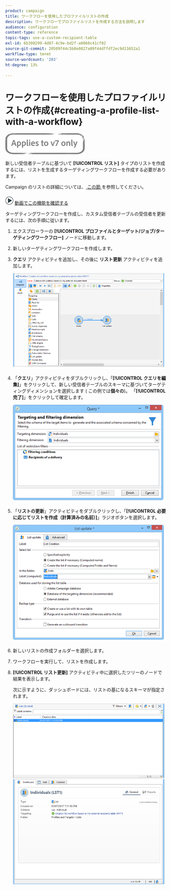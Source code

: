 ```yaml
---
product: campaign
title: ワークフローを使用したプロファイルリストの作成
description: ワークフローでプロファイルリストを作成する方法を説明します
audience: configuration
content-type: reference
topic-tags: use-a-custom-recipient-table
exl-id: 6b308299-4d07-4c9e-bd2f-a0860c41cf02
source-git-commit: 20509f44c5b8e0827a09f44dffdf2ec9d11652a1
workflow-type: tm+mt
source-wordcount: '203'
ht-degree: 13%

---
```


# ワークフローを使用したプロファイルリストの作成{#creating-a-profile-list-with-a-workflow}

![](../../assets/v7-only.svg)

新しい受信者テーブルに基づいて **[!UICONTROL リスト]** タイプのリストを作成するには、リストを生成するターゲティングワークフローを作成する必要があります。

Campaign のリストの詳細については、[ この節 ](../../platform/using/creating-and-managing-lists.md#about-lists-in-adobe-campaign) を参照してください。

![](assets/do-not-localize/how-to-video.png) [動画でこの機能を確認する](../../platform/using/creating-and-managing-lists.md#create-list-in-a-wf-video)

ターゲティングワークフローを作成し、カスタム受信者テーブルの受信者を更新するには、次の手順に従います。

1. エクスプローラーの **[!UICONTROL プロファイルとターゲット/ジョブ/ターゲティングワークフロー]** ノードに移動します。
1. 新しいターゲティングワークフローを作成します。
1. **クエリ** アクティビティを追加し、その後に **リスト更新** アクティビティを追加します。

   ![](assets/mapping_create_list_workflow01.png)

1. 「**クエリ**」アクティビティをダブルクリックし、「**[!UICONTROL クエリを編集]**」をクリックして、新しい受信者テーブルのスキーマに基づいてターゲティングディメンションを選択します ( この例では&#x200B;**個々の**)。 「**[!UICONTROL 完了]**」をクリックして確定します。

   ![](assets/mapping_create_list_workflow03.png)

1. 「**リストの更新**」アクティビティをダブルクリックし、「**[!UICONTROL 必要に応じてリストを作成（計算済みの名前）]**」ラジオボタンを選択します。

   ![](assets/mapping_create_list_workflow02.png)

1. 新しいリストの作成フォルダーを選択します。
1. ワークフローを実行して、リストを作成します。
1. **[!UICONTROL リスト更新]** アクティビティ中に選択したツリーのノードで結果を表示します。

   次に示すように、ダッシュボードには、リストの基になるスキーマが指定されます。

   ![](assets/mapping_list_view.png)
